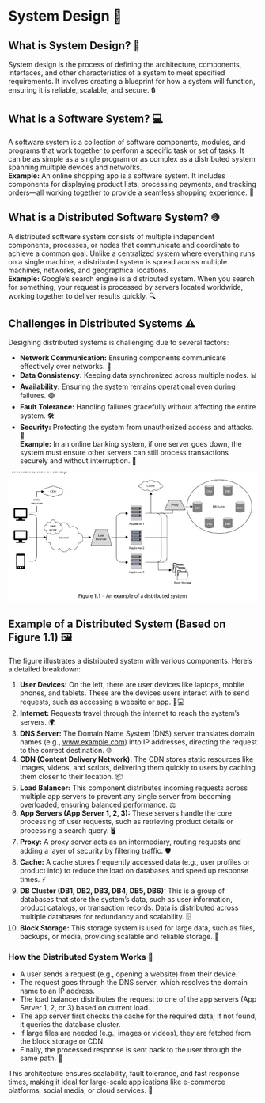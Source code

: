 # **System Design** 🌟

## What is System Design? 📐  
System design is the process of defining the architecture, components, interfaces, and other characteristics of a system to meet specified requirements. It involves creating a blueprint for how a system will function, ensuring it is reliable, scalable, and secure. 🔒

## What is a Software System? 💻  
A software system is a collection of software components, modules, and programs that work together to perform a specific task or set of tasks. It can be as simple as a single program or as complex as a distributed system spanning multiple devices and networks.  
**Example:** An online shopping app is a software system. It includes components for displaying product lists, processing payments, and tracking orders—all working together to provide a seamless shopping experience. 🛒

## What is a Distributed Software System? 🌐  
A distributed software system consists of multiple independent components, processes, or nodes that communicate and coordinate to achieve a common goal. Unlike a centralized system where everything runs on a single machine, a distributed system is spread across multiple machines, networks, and geographical locations.  
**Example:** Google’s search engine is a distributed system. When you search for something, your request is processed by servers located worldwide, working together to deliver results quickly. 🔍

## Challenges in Distributed Systems ⚠️  
Designing distributed systems is challenging due to several factors:  
- **Network Communication:** Ensuring components communicate effectively over networks. 📡  
- **Data Consistency:** Keeping data synchronized across multiple nodes. 📊  
- **Availability:** Ensuring the system remains operational even during failures. 🟢  
- **Fault Tolerance:** Handling failures gracefully without affecting the entire system. 🛠️  
- **Security:** Protecting the system from unauthorized access and attacks. 🔐  
**Example:** In an online banking system, if one server goes down, the system must ensure other servers can still process transactions securely and without interruption. 🏦

<div align="center">
  <img src="./images/01.jpg" alt="" width="600px"/>
</div>

## Example of a Distributed System (Based on Figure 1.1) 🖼️  
The figure illustrates a distributed system with various components. Here’s a detailed breakdown:  

1. **User Devices:** On the left, there are user devices like laptops, mobile phones, and tablets. These are the devices users interact with to send requests, such as accessing a website or app. 📱💻  
2. **Internet:** Requests travel through the internet to reach the system’s servers. 🌍  
3. **DNS Server:** The Domain Name System (DNS) server translates domain names (e.g., www.example.com) into IP addresses, directing the request to the correct destination. 🌐  
4. **CDN (Content Delivery Network):** The CDN stores static resources like images, videos, and scripts, delivering them quickly to users by caching them closer to their location. 📦  
5. **Load Balancer:** This component distributes incoming requests across multiple app servers to prevent any single server from becoming overloaded, ensuring balanced performance. ⚖️  
6. **App Servers (App Server 1, 2, 3):** These servers handle the core processing of user requests, such as retrieving product details or processing a search query. 🖥️  
7. **Proxy:** A proxy server acts as an intermediary, routing requests and adding a layer of security by filtering traffic. 🛡️  
8. **Cache:** A cache stores frequently accessed data (e.g., user profiles or product info) to reduce the load on databases and speed up response times. ⚡  
9. **DB Cluster (DB1, DB2, DB3, DB4, DB5, DB6):** This is a group of databases that store the system’s data, such as user information, product catalogs, or transaction records. Data is distributed across multiple databases for redundancy and scalability. 🗄️  
10. **Block Storage:** This storage system is used for large data, such as files, backups, or media, providing scalable and reliable storage. 📂  

### How the Distributed System Works 🔄  
- A user sends a request (e.g., opening a website) from their device.  
- The request goes through the DNS server, which resolves the domain name to an IP address.  
- The load balancer distributes the request to one of the app servers (App Server 1, 2, or 3) based on current load.  
- The app server first checks the cache for the required data; if not found, it queries the database cluster.  
- If large files are needed (e.g., images or videos), they are fetched from the block storage or CDN.  
- Finally, the processed response is sent back to the user through the same path. 🚀

This architecture ensures scalability, fault tolerance, and fast response times, making it ideal for large-scale applications like e-commerce platforms, social media, or cloud services. 🌟